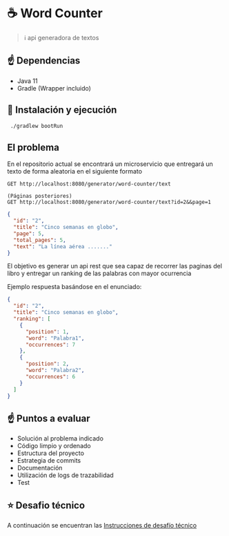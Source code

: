 # ☕️ Word Counter

> ℹ️ api generadora de textos

## ☝️ Dependencias

* Java 11
* Gradle (Wrapper incluido)

## 🏁 Instalación y ejecución

```bash
 ./gradlew bootRun
```

## El problema

En el repositorio actual se encontrará un microservicio que entregará un texto de forma aleatoria en el siguiente
formato

```
GET http://localhost:8080/generator/word-counter/text

(Páginas posteriores)
GET http://localhost:8080/generator/word-counter/text?id=2&&page=1
```

```json
{
  "id": "2",
  "title": "Cinco semanas en globo",
  "page": 5,
  "total_pages": 5,
  "text": "La línea aérea ......."
}
```

El objetivo es generar un api rest que sea capaz de recorrer las paginas del libro y entregar un ranking de las palabras
con mayor ocurrencia

Ejemplo respuesta basándose en el enunciado:

```json
{
  "id": "2",
  "title": "Cinco semanas en globo",
  "ranking": [
    {
      "position": 1,
      "word": "Palabra1",
      "occurrences": 7
    },
    {
      "position": 2,
      "word": "Palabra2",
      "occurrences": 6
    }
  ]
}
```

## ☝️ Puntos a evaluar

* Solución al problema indicado
* Código limpio y ordenado
* Estructura del proyecto
* Estrategia de commits
* Documentación
* Utilización de logs de trazabilidad
* Test

## ️⭐️ Desafio técnico

A continuación se encuentran las
[Instrucciones de desafío técnico](CONTRIBUTING.md)

